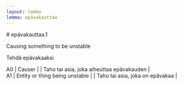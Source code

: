 ```yaml
---
layout: lemma
lemma: epävakauttaa
---
```


<div class="sense">
# <span class="sensename">epävakauttaa.1</span>

<span class="description">Causing something to be unstable</span>

<span class="description">Tehdä epävakaaksi</span>

A0 | Causer |   | Taho tai asia, joka aiheuttaa epävakauden |  
A1 | Entity or thing being unstable |   | Taho tai asia, joka on epävakaa |  

</div>

